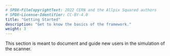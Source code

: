 ```yaml
---
# SPDX-FileCopyrightText: 2022 CERN and the Allpix Squared authors
# SPDX-License-Identifier: CC-BY-4.0
title: "Getting Started"
description: "Get to know the basics of the framework."
weight: 3
---
```


This section is meant to document and guide new users in the simulation of the scanner.
